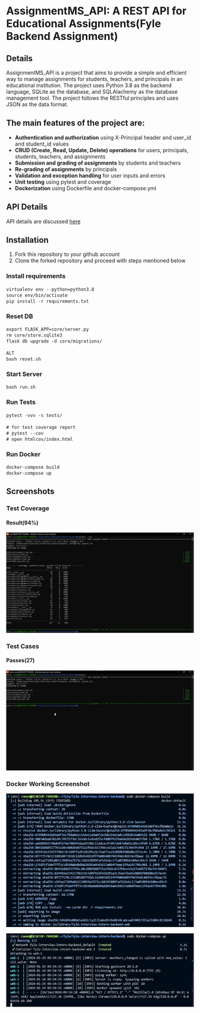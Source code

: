 # AssignmentMS_API: A REST API for Educational Assignments(Fyle Backend Assignment)

## Details

AssignmentMS_API is a project that aims to provide a simple and efficient way to manage assignments for students, teachers, and principals in an educational institution. The project uses Python 3.8 as the backend language, SQLite as the database, and SQLAlachemy as the database management tool. The project follows the RESTful principles and uses JSON as the data format.

## The main features of the project are:

- **Authentication and authorization** using X-Principal header and user_id and student_id values
- **CRUD (Create, Read, Update, Delete) operations** for users, principals, students, teachers, and assignments
- **Submission and grading of assignments** by students and teachers
- **Re-grading of assignments** by principals
- **Validation and exception handling** for user inputs and errors
- **Unit testing** using pytest and coverage
- **Dockerization** using Dockerfile and docker-compose.yml

## API Details
API details are discussed [here](Application.md)

## Installation

1. Fork this repository to your github account
2. Clone the forked repository and proceed with steps mentioned below

### Install requirements

```
virtualenv env --python=python3.8
source env/bin/activate
pip install -r requirements.txt
```
### Reset DB

```
export FLASK_APP=core/server.py
rm core/store.sqlite3
flask db upgrade -d core/migrations/

ALT
bash reset.sh
```
### Start Server

```
bash run.sh
```
### Run Tests

```
pytest -vvv -s tests/

# for test coverage report
# pytest --cov
# open htmlcov/index.html
```

### Run Docker

```
docker-compose build
docker-compose up
```

## Screenshots
### Test Coverage
#### Result(94%)
![Coverage Report](result/screenshots/coverageReport.jpeg)

### Test Cases
#### Passes(27)
![Test Report](result/screenshots/pytestReport.jpeg)


### Docker Working Screenshot
![Docker Build](result/screenshots/Docker_build.jpeg)

![Docker Run](result/screenshots/Docker_run.jpeg)
